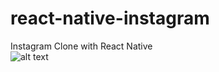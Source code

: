 # react-native-instagram
Instagram Clone with React Native  
![alt text](https://github.com/ozcanzaferayan/react-native-instagram/blob/master/screenshots/ss.gif "Screenshot video")